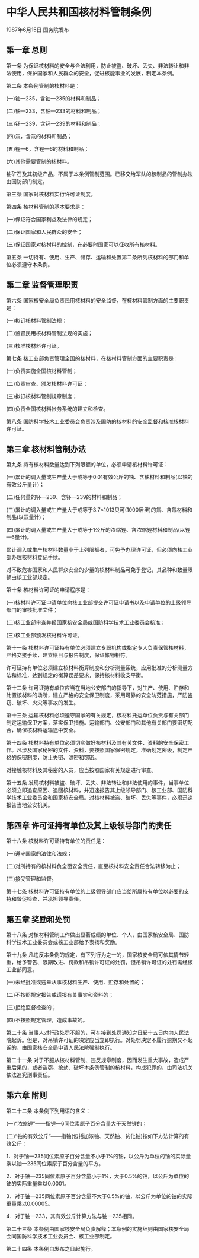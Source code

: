 # 中华人民共和国核材料管制条例

1987年6月15日 国务院发布　

## 第一章 总则

第一条 为保证核材料的安全与合法利用，防止被盗、破坏、丢失、非法转让和非法使用，保护国家和人民群众的安全，促进核能事业的发展，制定本条例。

第二条 本条例管制的核材料是：

(一)铀—235，含铀—235的材料和制品；

(二)铀—233，含铀—233的材料和制品；

(三)钚—239，含钚—239的材料和制品；

(四)氚，含氚的材料和制品；

(五)锂—6，含锂—6的材料和制品；

(六)其他需要管制的核材料。

铀矿石及其初级产品，不属于本条例管制范围。已移交给军队的核制品的管制办法由国防部门制定。

第三条 国家对核材料实行许可证制度。

第四条 核材料管制的基本要求是：

(一)保证符合国家利益及法律的规定；

(二)保证国家和人民群众的安全；

(三)保证国家对核材料的控制，在必要时国家可以征收所有核材料。

第五条 一切持有、使用、生产、储存、运输和处置第二条所列核材料的部门和单位必须遵守本条例。

## 第二章 监督管理职责

第六条 国家核安全局负责民用核材料的安全监督，在核材料管制方面的主要职责是：

(一)拟订核材料管制法规；

(二)监督民用核材料管制法规的实施；

(三)核准核材料许可证。

第七条 核工业部负责管理全国的核材料，在核材料管制方面的主要职责是：

(一)负责实施全国核材料管制；

(二)负责审查、颁发核材料许可证；

(三)拟订核材料管制规章制度；

(四)负责全国核材料帐务系统的建立和检查。

第八条 国防科学技术工业委员会负责涉及国防的核材料的安全监督和核准核材料许可证。

## 第三章 核材料管制办法

第九条 持有核材料数量达到下列限额的单位，必须申请核材料许可证：

(一)累计的调入量或生产量大于或等于0.01有效公斤的铀、含铀材料和制品(以铀的有效公斤量计)；

(二)任何量的钚—239、含钚—239的材料和制品；

(三)累计的调入量或生产量大于或等于3.7×1013贝可(1000居里)的氚、含氚材料和制品(以氚量计)；

(四)累计的调入量或生产量大于或等于1公斤的浓缩锂、含浓缩锂材料和制品(以锂—6量计)。

累计调入或生产核材料数量小于上列限额者，可免予办理许可证，但必须向核工业部办理核材料登记手续。

对不致危害国家和人民群众安全的少量的核材料制品可免予登记，其品种和数量限额由核工业部规定。

第十条 核材料许可证的申请程序是：

(一)核材料许可证申请单位向核工业部提交许可证申请书以及申请单位的上级领导部门的审核批准文件；

(二)核工业部审查并报国家核安全局或国防科学技术工业委员会核准；

(三)核工业部颁发核材料许可证。

第十一条 核材料许可证持有单位必须建立专职机构或指定专人负责保管核材料，严格交接手续，建立帐目与报告制度，保证帐物相符。

许可证持有单位必须建立核材料衡算制度和分析测量系统，应用批准的分析测量方法和标准，达到规定的衡算误差要求，保持核材料收支平衡。

第十二条 许可证持有单位应当在当地公安部门的指导下，对生产、使用、贮存和处置核材料的场所，建立严格的安全保卫制度，采用可靠的安全防范措施，严防盗窃、破坏、火灾等事故的发生。

第十三条 运输核材料必须遵守国家的有关规定，核材料托运单位负责与有关部门制定运输保卫方案，落实保卫措施。运输部门、公安部门和其他有关部门要密切配合，确保核材料运输途中安全。

第十四条 核材料持有单位必须切实做好核材料及其有关文件、资料的安全保密工作。凡涉及国家秘密的文件、资料，要按照国家保密规定，准确划定密级，制定严格的保密制度，防止失密、泄密和窃密。

对接触核材料及其秘密的人员，应当按照国家有关规定进行审查。

第十五条 发现核材料被盗、破坏、丢失、非法转让和非法使用的事件，当事单位必须立即追查原因、追回核材料，并迅速报告其上级领导部门、核工业部、国防科学技术工业委员会和国家核安全局。对核材料被盗、破坏、丢失等事件，必须迅速报告当地公安机关。

## 第四章 许可证持有单位及其上级领导部门的责任

第十六条 核材料许可证持有单位的责任是：

(一)遵守国家的法律和法规；

(二)对所持有的核材料负全面安全责任，直至核材料安全责任合法转移为止；

(三)接受管理和监督。

第十七条 核材料许可证持有单位的上级领导部门应当给所属持有单位以必要的支持和督促检查，并承担领导责任。

## 第五章 奖励和处罚

第十八条 对核材料管制工作做出显著成绩的单位、个人，由国家核安全局、国防科学技术工业委员会或核工业部给予表扬和奖励。

第十九条 凡违反本条例的规定，有下列行为之一的，国家核安全局可依其情节轻重，给予警告、限期改进、罚款和吊销许可证的处罚，但吊销许可证的处罚需经核工业部同意。

(一)未经批准或违章从事核材料生产、使用、贮存和处置的；

(二)不按照规定报告或谎报有关事实和资料的；

(三)拒绝监督检查的；

(四)不按照规定管理，造成事故的。

第二十条 当事人对行政处罚不服的，可在接到处罚通知之日起十五日内向人民法院起诉。但是，对吊销许可证的决定应当立即执行。对处罚决定不履行逾期又不起诉的，由国家核安全局申请人民法院强制执行。

第二十一条 对于不服从核材料管制、违反规章制度，因而发生重大事故，造成严重后果的，或者盗窃、抢劫、破坏本条例管制的核材料，构成犯罪的，由司法机关依法追究刑事责任。

## 第六章 附则

第二十二条 本条例下列用语的含义：

(一)“浓缩锂”——指锂—6同位素原子百分含量大于天然锂的；

(二)“铀的有效公斤”——指铀(包括加浓铀、天然铀、贫化铀)按如下方法计算的有效公斤：

1．对于铀—235同位素原子百分含量不小于1%的铀，以公斤为单位的铀的实际量乘以铀—235同位素原子百分含量的平方。

2．对于铀—235同位素原子百分含量小于1%，大于0.5%的铀，以公斤为单位的铀的实际重量乘以0.0001。

3．对于铀—235同位素原子百分含量不大于0.5%的铀，以公斤为单位的铀的实际重量乘以0.00005。

4．对于铀—233，其有效公斤计算方法与铀—235相同。

第二十三条 本条例由国家核安全局负责解释；本条例的实施细则由国家核安全局会同国防科学技术工业委员会、核工业部制定。

第二十四条 本条例自发布之日起施行。
